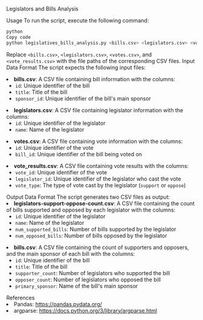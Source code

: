 Legislators and Bills Analysis

Usage
To run the script, execute the following command:

```python
python
Copy code
python legislatives_bills_analysis.py <bills.csv> <legislators.csv> <votes.csv> <vote_results.csv>
```
Replace <code>&lt;bills.csv&gt;</code>, <code>&lt;legislators.csv&gt;</code>, <code>&lt;votes.csv&gt;</code>, and <code>&lt;vote_results.csv&gt;</code> with the file paths of the corresponding CSV files.
Input Data Format
The script expects the following input files:
<li><strong>bills.csv</strong>: A CSV file containing bill information with the columns:<ul><li><code>id</code>: Unique identifier of the bill</li><li><code>title</code>: Title of the bill</li><li><code>sponsor_id</code>: Unique identifier of the bill's main sponsor</li></ul></li><li><strong>legislators.csv</strong>: A CSV file containing legislator information with the columns:<ul><li><code>id</code>: Unique identifier of the legislator</li><li><code>name</code>: Name of the legislator</li></ul></li><li><strong>votes.csv</strong>: A CSV file containing vote information with the columns:<ul><li><code>id</code>: Unique identifier of the vote</li><li><code>bill_id</code>: Unique identifier of the bill being voted on</li></ul></li><li><strong>vote_results.csv</strong>: A CSV file containing vote results with the columns:<ul><li><code>vote_id</code>: Unique identifier of the vote</li><li><code>legislator_id</code>: Unique identifier of the legislator who cast the vote</li><li><code>vote_type</code>: The type of vote cast by the legislator (<code>support</code> or <code>oppose</code>)</li></ul></li>
Output Data Format
The script generates two CSV files as output:
<li><strong>legislators-support-oppose-count.csv</strong>: A CSV file containing the count of bills supported and opposed by each legislator with the columns:<ul><li><code>id</code>: Unique identifier of the legislator</li><li><code>name</code>: Name of the legislator</li><li><code>num_supported_bills</code>: Number of bills supported by the legislator</li><li><code>num_opposed_bills</code>: Number of bills opposed by the legislator</li></ul></li><li><strong>bills.csv</strong>: A CSV file containing the count of supporters and opposers, and the main sponsor of each bill with the columns:<ul><li><code>id</code>: Unique identifier of the bill</li><li><code>title</code>: Title of the bill</li><li><code>supporter_count</code>: Number of legislators who supported the bill</li><li><code>opposer_count</code>: Number of legislators who opposed the bill</li><li><code>primary_sponsor</code>: Name of the bill's main sponsor</li></ul></li>
References
<li>Pandas: <a href="https://pandas.pydata.org/" target="_new">https://pandas.pydata.org/</a></li><li>argparse: <a href="https://docs.python.org/3/library/argparse.html" target="_new">https://docs.python.org/3/library/argparse.html</a></li>